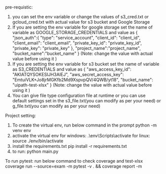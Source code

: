 pre-requistic:
1. you can set the env variable or change the values of s3_cred.txt or gcloud_cred.txt with actual value for s3 bucket and Google Storage
2. If you are setting the env variable for google storage set the name of variable as GOOGLE_STORAGE_CREDENTIALS and value as 
		{
		"json_auth":{
					"type": "service_account",
					"client_id": "client_id",
					"client_email": "client_email",
					"private_key_id": "private_key_id",
					"private_key": "private_key"
		},
		"project_name":"project_name",
		"bucket_name":"bucket_name"
		}
		(Note: change the value with actual value before using it )
3. If you are setting the env variable for s3 bucket set the name of variable as S3_CREDENTIALS and value as 
		{
			"aws_access_key_id": "AKIATQYSOKESIJH3AIEJ",
			"aws_secret_access_key": "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",
			"bucket_name": "uipath-test-xlsx"
		}
		(Note: change the value with actual value before using it )
4. You can give file type configuration file at runtime or you can use default settings set in the s3_file.txt(you can modify as per your need) or g_file.txt(you can modify as per your need)


Project setting:
1. To create the virtual env, run below command in the prompt
	python -m venv env
2. activate the virtual env
	for windows: .\env\Scripts\activate
	for linux: source ./env/bin/activate
3. install the requirements.txt
	pip install -r requirements.txt
4. to run:
	python main.py

To run pytest:
run below command to check coverage and test-xlsx
coverage run --source=exam -m pytest -v . && coverage report -m